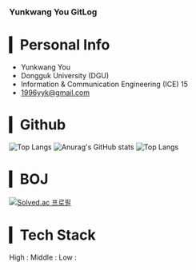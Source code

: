 ### Yunkwang You GitLog

# ▎Personal Info
- Yunkwang You
- Dongguk University (DGU)
- Information & Communication Engineering (ICE) 15
- 1996yyk@gmail.com

# ▎Github
![Top Langs](https://github-readme-stats.vercel.app/api/top-langs/?username=YUNKWANGYOU&layout=compact&theme=vue)
![Anurag's GitHub stats](https://github-readme-stats-sand-six-91.vercel.app/api?username=YUNKWANGYOU&show_icons=true&count_private=true&line_height=24&theme=vue&hide=stars)
![Top Langs](https://github-readme-stats-sand-six-91.vercel.app/api/top-langs/?username=YUNKWANGYOU&layout=compact&theme=vue)

# ▎BOJ
[![Solved.ac
프로필](http://mazassumnida.wtf/api/v2/generate_badge?boj=1996yyk)](https://solved.ac/1996yyk)

# ▎Tech Stack
High :
Middle :
Low :
<!--
**YUNKWANGYOU/YUNKWANGYOU** is a ✨ _special_ ✨ repository because its `README.md` (this file) appears on your GitHub profile.

Here are some ideas to get you started:

- 🔭 I’m currently working on ...
- 🌱 I’m currently learning ...
- 👯 I’m looking to collaborate on ...
- 🤔 I’m looking for help with ...
- 💬 Ask me about ...
- 📫 How to reach me: ...
- 😄 Pronouns: ...
- ⚡ Fun fact: ...
-->
